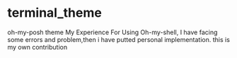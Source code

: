 # terminal_theme
oh-my-posh theme
My Experience For Using Oh-my-shell, I have facing some errors and problem,then i have putted personal implementation.
this is my own contribution
